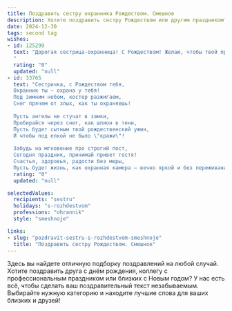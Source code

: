 ```yaml
---
title: Поздравить сестру охранника Рождеством. Смешное
description: Хотите поздравить сестру Рождеством или другим праздником? Наш ИИ создаст незабываемое поздравление, а вы обязательно выделитесь среди других.  
date: 2024-12-30
tags: second tag
wishes:
- id: 125299
  text: "Дорогая сестрица-охранница! С Рождеством! Желаю, чтобы твой праздничный стол был столь же неприступен для незваных гостей, как и ты на работе! Пусть под ёлкой тебя ждёт не только Дед Мороз, но и гора подарков, а  вся нечисть обходит тебя стороной, как опасный объект!  Счастливого Рождества и пусть ни один злоумышленник (даже голодный кот) не испортит тебе праздник!
  "
  rating: "0"
  updated: "null"
- id: 33765
  text: "Сестричка, с Рождеством тебя,
  Охранник ты — охрана у тебя!
  Под зимним небом, костер разжигаем,
  Снег прячем от злых, как ты охраняешь!
  
  Пусть ангелы не стучат в замки,
  Пробирайся через снег, как шпион в тени,
  Пусть будет сытным твой рождественский ужин,
  И чтобы под елкой не было \"кражи\"!
  
  Забудь на мгновение про строгий пост,
  Сегодня праздник, принимай привет гостя!
  Счастья, здоровья, радости без меры,
  Пусть будет жизнь, как охранная камера — вечно яркой и без переживаний!"
  rating: "0"
  updated: "null"

selectedValues:
  recipients: "sestru"
  holidays: "s-rozhdestvom"
  professions: "ohrannik"
  style: "smeshnoje"

links:
- slug: "pozdravit-sestru-s-rozhdestvom-smeshnoje"
  title: "Поздравить сестру Рождеством. Смешное"
---
```


Здесь вы найдете отличную подборку поздравлений на любой случай.
Хотите поздравить друга с днём рождения, коллегу с профессиональным праздником или близких с Новым годом? У нас есть всё, чтобы сделать ваш поздравительный текст незабываемым. Выбирайте нужную категорию и находите лучшие слова для ваших близких и друзей!
